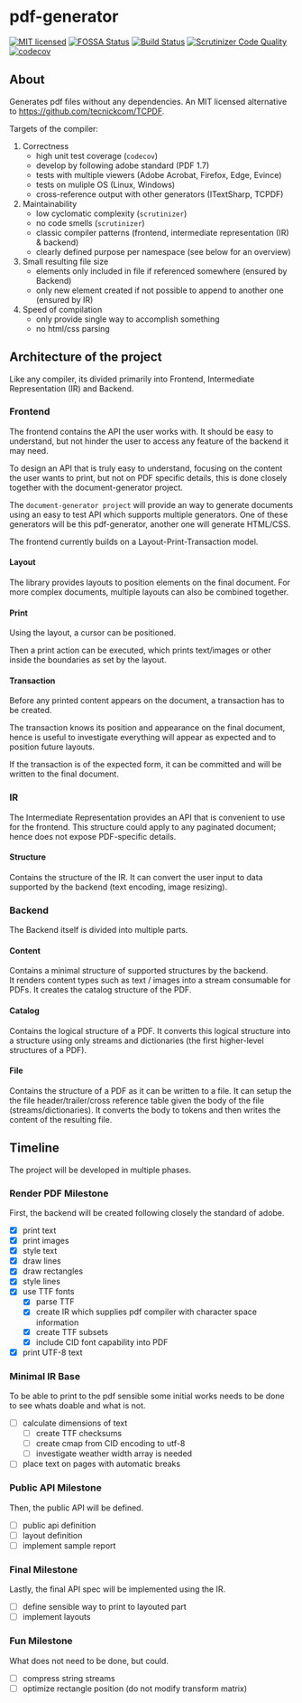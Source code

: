 # pdf-generator
[![MIT licensed](https://img.shields.io/badge/license-MIT-blue.svg)](./LICENSE) 
[![FOSSA Status](https://app.fossa.io/api/projects/git%2Bgithub.com%2Ffamoser%2Fpdf-generator.svg?type=shield)](https://app.fossa.io/projects/git%2Bgithub.com%2Ffamoser%2Fpdf-generator?ref=badge_shield)
[![Build Status](https://travis-ci.org/famoser/pdf-generator.svg?branch=master)](https://travis-ci.org/famoser/pdf-generator)
[![Scrutinizer Code Quality](https://scrutinizer-ci.com/g/famoser/pdf-generator/badges/quality-score.png?b=master)](https://scrutinizer-ci.com/g/famoser/pdf-generator/?branch=master)
[![codecov](https://codecov.io/gh/famoser/pdf-generator/branch/master/graph/badge.svg)](https://codecov.io/gh/famoser/pdf-generator) 


## About
Generates pdf files without any dependencies. An MIT licensed alternative to https://github.com/tecnickcom/TCPDF.

Targets of the compiler:
1. Correctness
    - high unit test coverage (`codecov`)
    - develop by following adobe standard (PDF 1.7)
    - tests with multiple viewers (Adobe Acrobat, Firefox, Edge, Evince)
    - tests on muliple OS (Linux, Windows)
    - cross-reference output with other generators (ITextSharp, TCPDF)
2. Maintainability
    - low cyclomatic complexity (`scrutinizer`)
    - no code smells (`scrutinizer`)
    - classic compiler patterns (frontend, intermediate representation (IR) & backend)
    - clearly defined purpose per namespace (see below for an overview)
3. Small resulting file size
    - elements only included in file if referenced somewhere (ensured by Backend)
    - only new element created if not possible to append to another one (ensured by IR)
4. Speed of compilation
    - only provide single way to accomplish something 
    - no html/css parsing

## Architecture of the project

Like any compiler, its divided primarily into Frontend, Intermediate Representation (IR) and Backend.

### Frontend
The frontend contains the API the user works with. It should be easy to understand, 
but not hinder the user to access any feature of the backend it may need.

To design an API that is truly easy to understand, 
focusing on the content the user wants to print, but not on PDF specific details,
this is done closely together with the document-generator project.

The `document-generator project` will provide an way to generate documents
using an easy to test API which supports multiple generators.
One of these generators will be this pdf-generator, another one will generate HTML/CSS.

The frontend currently builds on a Layout-Print-Transaction model.

#### Layout
The library provides layouts to position elements on the final document.
For more complex documents, multiple layouts can also be combined together.

#### Print
Using the layout, a cursor can be positioned.

Then a print action can be executed, which prints text/images or other inside the boundaries as set by the layout.

#### Transaction
Before any printed content appears on the document, a transaction has to be created.

The transaction knows its position and appearance on the final document, 
hence is useful to investigate everything will appear as expected and to position future layouts.

If the transaction is of the expected form, it can be committed and will be written to the final document.

### IR
The Intermediate Representation provides an API that is convenient to use for the frontend.
This structure could apply to any paginated document; hence does not expose PDF-specific details.

#### Structure
Contains the structure of the IR.
It can convert the user input to data supported by the backend (text encoding, image resizing).

### Backend
The Backend itself is divided into multiple parts.

#### Content
Contains a minimal structure of supported structures by the backend.  
It renders content types such as text / images into a stream consumable for PDFs.
It creates the catalog structure of the PDF.

#### Catalog
Contains the logical structure of a PDF.
It converts this logical structure into a structure using only streams and dictionaries (the first higher-level structures of a PDF).

#### File
Contains the structure of a PDF as it can be written to a file.
It can setup the the file header/trailer/cross reference table given the body of the file (streams/dictionaries).
It converts the body to tokens and then writes the content of the resulting file.

## Timeline

The project will be developed in multiple phases. 

### Render PDF Milestone
First, the backend will be created following closely the standard of adobe.

- [x] print text
- [x] print images
- [x] style text
- [x] draw lines
- [x] draw rectangles
- [x] style lines 
- [x] use TTF fonts
    - [x] parse TTF
    - [x] create IR which supplies pdf compiler with character space information
    - [x] create TTF subsets
    - [x] include CID font capability into PDF
- [x] print UTF-8 text

### Minimal IR Base
To be able to print to the pdf sensible some initial works needs to be done to see whats doable and what is not.

- [ ] calculate dimensions of text
    - [ ] create TTF checksums
    - [ ] create cmap from CID encoding to utf-8
    - [ ] investigate weather width array is needed 
- [ ] place text on pages with automatic breaks

### Public API Milestone
Then, the public API will be defined.

- [ ] public api definition
- [ ] layout definition
- [ ] implement sample report

### Final Milestone
Lastly, the final API spec will be implemented using the IR.

- [ ] define sensible way to print to layouted part
- [ ] implement layouts

### Fun Milestone
What does not need to be done, but could.

- [ ] compress string streams
- [ ] optimize rectangle position (do not modify transform matrix)
